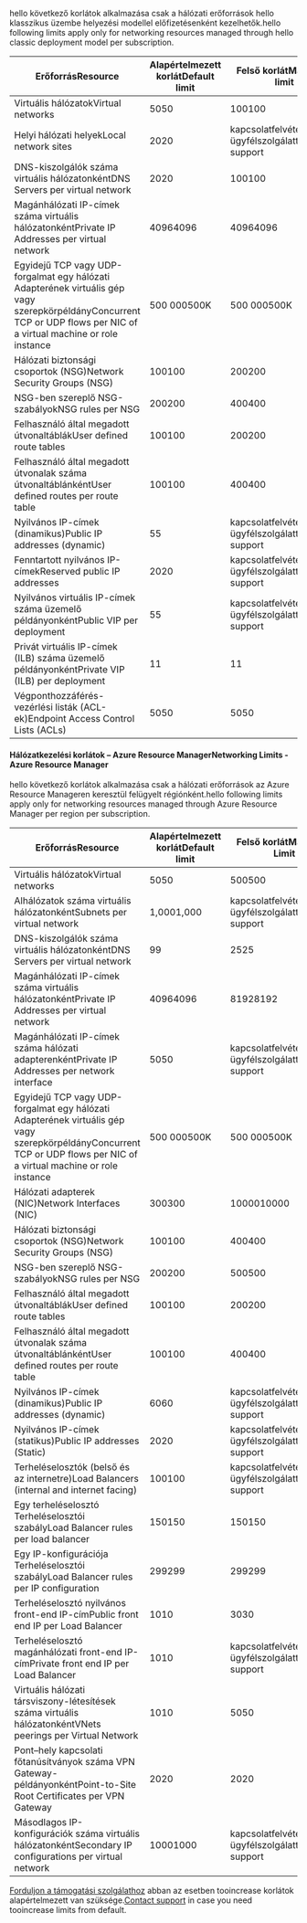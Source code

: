 <span data-ttu-id="312d5-101"><a name="virtual-networking-limits-classic"></a>hello következő korlátok alkalmazása csak a hálózati erőforrások hello klasszikus üzembe helyezési modellel előfizetésenként kezelhetők.</span><span class="sxs-lookup"><span data-stu-id="312d5-101"><a name="virtual-networking-limits-classic"></a>hello following limits apply only for networking resources managed through hello classic deployment model per subscription.</span></span>

| <span data-ttu-id="312d5-102">Erőforrás</span><span class="sxs-lookup"><span data-stu-id="312d5-102">Resource</span></span> | <span data-ttu-id="312d5-103">Alapértelmezett korlát</span><span class="sxs-lookup"><span data-stu-id="312d5-103">Default limit</span></span> | <span data-ttu-id="312d5-104">Felső korlát</span><span class="sxs-lookup"><span data-stu-id="312d5-104">Maximum limit</span></span> |
| --- | --- | --- |
| <span data-ttu-id="312d5-105">Virtuális hálózatok</span><span class="sxs-lookup"><span data-stu-id="312d5-105">Virtual networks</span></span> |<span data-ttu-id="312d5-106">50</span><span class="sxs-lookup"><span data-stu-id="312d5-106">50</span></span> |<span data-ttu-id="312d5-107">100</span><span class="sxs-lookup"><span data-stu-id="312d5-107">100</span></span> |
| <span data-ttu-id="312d5-108">Helyi hálózati helyek</span><span class="sxs-lookup"><span data-stu-id="312d5-108">Local network sites</span></span> |<span data-ttu-id="312d5-109">20</span><span class="sxs-lookup"><span data-stu-id="312d5-109">20</span></span> |<span data-ttu-id="312d5-110">kapcsolatfelvétel az ügyfélszolgálattal</span><span class="sxs-lookup"><span data-stu-id="312d5-110">contact support</span></span> |
| <span data-ttu-id="312d5-111">DNS-kiszolgálók száma virtuális hálózatonként</span><span class="sxs-lookup"><span data-stu-id="312d5-111">DNS Servers per virtual network</span></span> |<span data-ttu-id="312d5-112">20</span><span class="sxs-lookup"><span data-stu-id="312d5-112">20</span></span> |<span data-ttu-id="312d5-113">100</span><span class="sxs-lookup"><span data-stu-id="312d5-113">100</span></span> |
| <span data-ttu-id="312d5-114">Magánhálózati IP-címek száma virtuális hálózatonként</span><span class="sxs-lookup"><span data-stu-id="312d5-114">Private IP Addresses per virtual network</span></span> |<span data-ttu-id="312d5-115">4096</span><span class="sxs-lookup"><span data-stu-id="312d5-115">4096</span></span> |<span data-ttu-id="312d5-116">4096</span><span class="sxs-lookup"><span data-stu-id="312d5-116">4096</span></span> |
| <span data-ttu-id="312d5-117">Egyidejű TCP vagy UDP-forgalmat egy hálózati Adapterének virtuális gép vagy szerepkörpéldány</span><span class="sxs-lookup"><span data-stu-id="312d5-117">Concurrent TCP or UDP flows per NIC of a virtual machine or role instance</span></span> |<span data-ttu-id="312d5-118">500 000</span><span class="sxs-lookup"><span data-stu-id="312d5-118">500K</span></span> |<span data-ttu-id="312d5-119">500 000</span><span class="sxs-lookup"><span data-stu-id="312d5-119">500K</span></span> |
| <span data-ttu-id="312d5-120">Hálózati biztonsági csoportok (NSG)</span><span class="sxs-lookup"><span data-stu-id="312d5-120">Network Security Groups (NSG)</span></span> |<span data-ttu-id="312d5-121">100</span><span class="sxs-lookup"><span data-stu-id="312d5-121">100</span></span> |<span data-ttu-id="312d5-122">200</span><span class="sxs-lookup"><span data-stu-id="312d5-122">200</span></span> |
| <span data-ttu-id="312d5-123">NSG-ben szereplő NSG-szabályok</span><span class="sxs-lookup"><span data-stu-id="312d5-123">NSG rules per NSG</span></span> |<span data-ttu-id="312d5-124">200</span><span class="sxs-lookup"><span data-stu-id="312d5-124">200</span></span> |<span data-ttu-id="312d5-125">400</span><span class="sxs-lookup"><span data-stu-id="312d5-125">400</span></span> |
| <span data-ttu-id="312d5-126">Felhasználó által megadott útvonaltáblák</span><span class="sxs-lookup"><span data-stu-id="312d5-126">User defined route tables</span></span> |<span data-ttu-id="312d5-127">100</span><span class="sxs-lookup"><span data-stu-id="312d5-127">100</span></span> |<span data-ttu-id="312d5-128">200</span><span class="sxs-lookup"><span data-stu-id="312d5-128">200</span></span> |
| <span data-ttu-id="312d5-129">Felhasználó által megadott útvonalak száma útvonaltáblánként</span><span class="sxs-lookup"><span data-stu-id="312d5-129">User defined routes per route table</span></span> |<span data-ttu-id="312d5-130">100</span><span class="sxs-lookup"><span data-stu-id="312d5-130">100</span></span> |<span data-ttu-id="312d5-131">400</span><span class="sxs-lookup"><span data-stu-id="312d5-131">400</span></span> |
| <span data-ttu-id="312d5-132">Nyilvános IP-címek (dinamikus)</span><span class="sxs-lookup"><span data-stu-id="312d5-132">Public IP addresses (dynamic)</span></span> |<span data-ttu-id="312d5-133">5</span><span class="sxs-lookup"><span data-stu-id="312d5-133">5</span></span> |<span data-ttu-id="312d5-134">kapcsolatfelvétel az ügyfélszolgálattal</span><span class="sxs-lookup"><span data-stu-id="312d5-134">contact support</span></span> |
| <span data-ttu-id="312d5-135">Fenntartott nyilvános IP-címek</span><span class="sxs-lookup"><span data-stu-id="312d5-135">Reserved public IP addresses</span></span> |<span data-ttu-id="312d5-136">20</span><span class="sxs-lookup"><span data-stu-id="312d5-136">20</span></span> |<span data-ttu-id="312d5-137">kapcsolatfelvétel az ügyfélszolgálattal</span><span class="sxs-lookup"><span data-stu-id="312d5-137">contact support</span></span> |
| <span data-ttu-id="312d5-138">Nyilvános virtuális IP-címek száma üzemelő példányonként</span><span class="sxs-lookup"><span data-stu-id="312d5-138">Public VIP per deployment</span></span> |<span data-ttu-id="312d5-139">5</span><span class="sxs-lookup"><span data-stu-id="312d5-139">5</span></span> |<span data-ttu-id="312d5-140">kapcsolatfelvétel az ügyfélszolgálattal</span><span class="sxs-lookup"><span data-stu-id="312d5-140">contact support</span></span> |
| <span data-ttu-id="312d5-141">Privát virtuális IP-címek (ILB) száma üzemelő példányonként</span><span class="sxs-lookup"><span data-stu-id="312d5-141">Private VIP (ILB) per deployment</span></span> |<span data-ttu-id="312d5-142">1</span><span class="sxs-lookup"><span data-stu-id="312d5-142">1</span></span> |<span data-ttu-id="312d5-143">1</span><span class="sxs-lookup"><span data-stu-id="312d5-143">1</span></span> |
| <span data-ttu-id="312d5-144">Végponthozzáférés-vezérlési listák (ACL-ek)</span><span class="sxs-lookup"><span data-stu-id="312d5-144">Endpoint Access Control Lists (ACLs)</span></span> |<span data-ttu-id="312d5-145">50</span><span class="sxs-lookup"><span data-stu-id="312d5-145">50</span></span> |<span data-ttu-id="312d5-146">50</span><span class="sxs-lookup"><span data-stu-id="312d5-146">50</span></span> |

#### <span data-ttu-id="312d5-147"><a name="azure-resource-manager-virtual-networking-limits"></a>Hálózatkezelési korlátok – Azure Resource Manager</span><span class="sxs-lookup"><span data-stu-id="312d5-147"><a name="azure-resource-manager-virtual-networking-limits"></a>Networking Limits - Azure Resource Manager</span></span>
<span data-ttu-id="312d5-148">hello következő korlátok alkalmazása csak a hálózati erőforrások az Azure Resource Manageren keresztül felügyelt régiónként.</span><span class="sxs-lookup"><span data-stu-id="312d5-148">hello following limits apply only for networking resources managed through Azure Resource Manager per region per subscription.</span></span>

| <span data-ttu-id="312d5-149">Erőforrás</span><span class="sxs-lookup"><span data-stu-id="312d5-149">Resource</span></span> | <span data-ttu-id="312d5-150">Alapértelmezett korlát</span><span class="sxs-lookup"><span data-stu-id="312d5-150">Default limit</span></span> | <span data-ttu-id="312d5-151">Felső korlát</span><span class="sxs-lookup"><span data-stu-id="312d5-151">Maximum Limit</span></span> |
| --- | --- | --- |
| <span data-ttu-id="312d5-152">Virtuális hálózatok</span><span class="sxs-lookup"><span data-stu-id="312d5-152">Virtual networks</span></span> |<span data-ttu-id="312d5-153">50</span><span class="sxs-lookup"><span data-stu-id="312d5-153">50</span></span> |<span data-ttu-id="312d5-154">500</span><span class="sxs-lookup"><span data-stu-id="312d5-154">500</span></span> |
| <span data-ttu-id="312d5-155">Alhálózatok száma virtuális hálózatonként</span><span class="sxs-lookup"><span data-stu-id="312d5-155">Subnets per virtual network</span></span> |<span data-ttu-id="312d5-156">1,000</span><span class="sxs-lookup"><span data-stu-id="312d5-156">1,000</span></span> |<span data-ttu-id="312d5-157">kapcsolatfelvétel az ügyfélszolgálattal</span><span class="sxs-lookup"><span data-stu-id="312d5-157">contact support</span></span> |
| <span data-ttu-id="312d5-158">DNS-kiszolgálók száma virtuális hálózatonként</span><span class="sxs-lookup"><span data-stu-id="312d5-158">DNS Servers per virtual network</span></span> |<span data-ttu-id="312d5-159">9</span><span class="sxs-lookup"><span data-stu-id="312d5-159">9</span></span> |<span data-ttu-id="312d5-160">25</span><span class="sxs-lookup"><span data-stu-id="312d5-160">25</span></span> |
| <span data-ttu-id="312d5-161">Magánhálózati IP-címek száma virtuális hálózatonként</span><span class="sxs-lookup"><span data-stu-id="312d5-161">Private IP Addresses per virtual network</span></span> |<span data-ttu-id="312d5-162">4096</span><span class="sxs-lookup"><span data-stu-id="312d5-162">4096</span></span> |<span data-ttu-id="312d5-163">8192</span><span class="sxs-lookup"><span data-stu-id="312d5-163">8192</span></span> |
| <span data-ttu-id="312d5-164">Magánhálózati IP-címek száma hálózati adapterenként</span><span class="sxs-lookup"><span data-stu-id="312d5-164">Private IP Addresses per network interface</span></span> |<span data-ttu-id="312d5-165">50</span><span class="sxs-lookup"><span data-stu-id="312d5-165">50</span></span> |<span data-ttu-id="312d5-166">kapcsolatfelvétel az ügyfélszolgálattal</span><span class="sxs-lookup"><span data-stu-id="312d5-166">contact support</span></span> |
| <span data-ttu-id="312d5-167">Egyidejű TCP vagy UDP-forgalmat egy hálózati Adapterének virtuális gép vagy szerepkörpéldány</span><span class="sxs-lookup"><span data-stu-id="312d5-167">Concurrent TCP or UDP flows per NIC of a virtual machine or role instance</span></span> |<span data-ttu-id="312d5-168">500 000</span><span class="sxs-lookup"><span data-stu-id="312d5-168">500K</span></span> |<span data-ttu-id="312d5-169">500 000</span><span class="sxs-lookup"><span data-stu-id="312d5-169">500K</span></span> |
| <span data-ttu-id="312d5-170">Hálózati adapterek (NIC)</span><span class="sxs-lookup"><span data-stu-id="312d5-170">Network Interfaces (NIC)</span></span> |<span data-ttu-id="312d5-171">300</span><span class="sxs-lookup"><span data-stu-id="312d5-171">300</span></span> |<span data-ttu-id="312d5-172">10000</span><span class="sxs-lookup"><span data-stu-id="312d5-172">10000</span></span> |
| <span data-ttu-id="312d5-173">Hálózati biztonsági csoportok (NSG)</span><span class="sxs-lookup"><span data-stu-id="312d5-173">Network Security Groups (NSG)</span></span> |<span data-ttu-id="312d5-174">100</span><span class="sxs-lookup"><span data-stu-id="312d5-174">100</span></span> |<span data-ttu-id="312d5-175">400</span><span class="sxs-lookup"><span data-stu-id="312d5-175">400</span></span> |
| <span data-ttu-id="312d5-176">NSG-ben szereplő NSG-szabályok</span><span class="sxs-lookup"><span data-stu-id="312d5-176">NSG rules per NSG</span></span> |<span data-ttu-id="312d5-177">200</span><span class="sxs-lookup"><span data-stu-id="312d5-177">200</span></span> |<span data-ttu-id="312d5-178">500</span><span class="sxs-lookup"><span data-stu-id="312d5-178">500</span></span> |
| <span data-ttu-id="312d5-179">Felhasználó által megadott útvonaltáblák</span><span class="sxs-lookup"><span data-stu-id="312d5-179">User defined route tables</span></span> |<span data-ttu-id="312d5-180">100</span><span class="sxs-lookup"><span data-stu-id="312d5-180">100</span></span> |<span data-ttu-id="312d5-181">200</span><span class="sxs-lookup"><span data-stu-id="312d5-181">200</span></span> |
| <span data-ttu-id="312d5-182">Felhasználó által megadott útvonalak száma útvonaltáblánként</span><span class="sxs-lookup"><span data-stu-id="312d5-182">User defined routes per route table</span></span> |<span data-ttu-id="312d5-183">100</span><span class="sxs-lookup"><span data-stu-id="312d5-183">100</span></span> |<span data-ttu-id="312d5-184">400</span><span class="sxs-lookup"><span data-stu-id="312d5-184">400</span></span> |
| <span data-ttu-id="312d5-185">Nyilvános IP-címek (dinamikus)</span><span class="sxs-lookup"><span data-stu-id="312d5-185">Public IP addresses (dynamic)</span></span> |<span data-ttu-id="312d5-186">60</span><span class="sxs-lookup"><span data-stu-id="312d5-186">60</span></span> |<span data-ttu-id="312d5-187">kapcsolatfelvétel az ügyfélszolgálattal</span><span class="sxs-lookup"><span data-stu-id="312d5-187">contact support</span></span> |
| <span data-ttu-id="312d5-188">Nyilvános IP-címek (statikus)</span><span class="sxs-lookup"><span data-stu-id="312d5-188">Public IP addresses (Static)</span></span> |<span data-ttu-id="312d5-189">20</span><span class="sxs-lookup"><span data-stu-id="312d5-189">20</span></span> |<span data-ttu-id="312d5-190">kapcsolatfelvétel az ügyfélszolgálattal</span><span class="sxs-lookup"><span data-stu-id="312d5-190">contact support</span></span> |
| <span data-ttu-id="312d5-191">Terheléselosztók (belső és az internetre)</span><span class="sxs-lookup"><span data-stu-id="312d5-191">Load Balancers (internal and internet facing)</span></span> |<span data-ttu-id="312d5-192">100</span><span class="sxs-lookup"><span data-stu-id="312d5-192">100</span></span> |<span data-ttu-id="312d5-193">kapcsolatfelvétel az ügyfélszolgálattal</span><span class="sxs-lookup"><span data-stu-id="312d5-193">contact support</span></span> |
| <span data-ttu-id="312d5-194">Egy terheléselosztó Terheléselosztói szabály</span><span class="sxs-lookup"><span data-stu-id="312d5-194">Load Balancer rules per load balancer</span></span> |<span data-ttu-id="312d5-195">150</span><span class="sxs-lookup"><span data-stu-id="312d5-195">150</span></span> |<span data-ttu-id="312d5-196">150</span><span class="sxs-lookup"><span data-stu-id="312d5-196">150</span></span> |
| <span data-ttu-id="312d5-197">Egy IP-konfigurációja Terheléselosztói szabály</span><span class="sxs-lookup"><span data-stu-id="312d5-197">Load Balancer rules per IP configuration</span></span> |<span data-ttu-id="312d5-198">299</span><span class="sxs-lookup"><span data-stu-id="312d5-198">299</span></span> |<span data-ttu-id="312d5-199">299</span><span class="sxs-lookup"><span data-stu-id="312d5-199">299</span></span> |
| <span data-ttu-id="312d5-200">Terheléselosztó nyilvános front-end IP-cím</span><span class="sxs-lookup"><span data-stu-id="312d5-200">Public front end IP per Load Balancer</span></span> |<span data-ttu-id="312d5-201">10</span><span class="sxs-lookup"><span data-stu-id="312d5-201">10</span></span> |<span data-ttu-id="312d5-202">30</span><span class="sxs-lookup"><span data-stu-id="312d5-202">30</span></span> |
| <span data-ttu-id="312d5-203">Terheléselosztó magánhálózati front-end IP-cím</span><span class="sxs-lookup"><span data-stu-id="312d5-203">Private front end IP per Load Balancer</span></span> |<span data-ttu-id="312d5-204">10</span><span class="sxs-lookup"><span data-stu-id="312d5-204">10</span></span> |<span data-ttu-id="312d5-205">kapcsolatfelvétel az ügyfélszolgálattal</span><span class="sxs-lookup"><span data-stu-id="312d5-205">contact support</span></span> |
| <span data-ttu-id="312d5-206">Virtuális hálózati társviszony-létesítések száma virtuális hálózatonként</span><span class="sxs-lookup"><span data-stu-id="312d5-206">VNets peerings per Virtual Network</span></span> |<span data-ttu-id="312d5-207">10</span><span class="sxs-lookup"><span data-stu-id="312d5-207">10</span></span> |<span data-ttu-id="312d5-208">50</span><span class="sxs-lookup"><span data-stu-id="312d5-208">50</span></span> |
| <span data-ttu-id="312d5-209">Pont–hely kapcsolati főtanúsítványok száma VPN Gateway-példányonként</span><span class="sxs-lookup"><span data-stu-id="312d5-209">Point-to-Site Root Certificates per VPN Gateway</span></span> |<span data-ttu-id="312d5-210">20</span><span class="sxs-lookup"><span data-stu-id="312d5-210">20</span></span> |<span data-ttu-id="312d5-211">20</span><span class="sxs-lookup"><span data-stu-id="312d5-211">20</span></span> |
| <span data-ttu-id="312d5-212">Másodlagos IP-konfigurációk száma virtuális hálózatonként</span><span class="sxs-lookup"><span data-stu-id="312d5-212">Secondary IP configurations per virtual network</span></span> |<span data-ttu-id="312d5-213">1000</span><span class="sxs-lookup"><span data-stu-id="312d5-213">1000</span></span> |<span data-ttu-id="312d5-214">kapcsolatfelvétel az ügyfélszolgálattal</span><span class="sxs-lookup"><span data-stu-id="312d5-214">contact support</span></span> |

<span data-ttu-id="312d5-215">[Forduljon a támogatási szolgálathoz](../articles/azure-supportability/resource-manager-core-quotas-request.md ) abban az esetben tooincrease korlátok alapértelmezett van szüksége.</span><span class="sxs-lookup"><span data-stu-id="312d5-215">[Contact support](../articles/azure-supportability/resource-manager-core-quotas-request.md ) in case you need tooincrease limits from default.</span></span>

